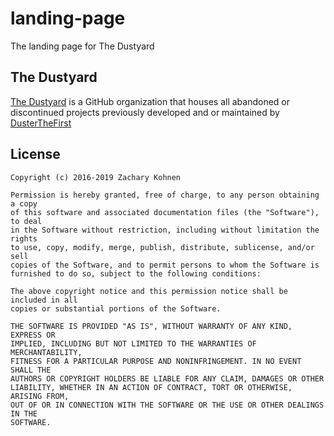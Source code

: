 # landing-page
The landing page for The Dustyard

## The Dustyard

[The Dustyard](https://github.com/TheDustyard/) is a GitHub organization that houses all
abandoned or discontinued projects previously developed and or maintained by [DusterTheFirst](http://github.com/DusterTheFirst)

## License
```
Copyright (c) 2016-2019 Zachary Kohnen

Permission is hereby granted, free of charge, to any person obtaining a copy
of this software and associated documentation files (the "Software"), to deal
in the Software without restriction, including without limitation the rights
to use, copy, modify, merge, publish, distribute, sublicense, and/or sell
copies of the Software, and to permit persons to whom the Software is
furnished to do so, subject to the following conditions:

The above copyright notice and this permission notice shall be included in all
copies or substantial portions of the Software.

THE SOFTWARE IS PROVIDED "AS IS", WITHOUT WARRANTY OF ANY KIND, EXPRESS OR
IMPLIED, INCLUDING BUT NOT LIMITED TO THE WARRANTIES OF MERCHANTABILITY,
FITNESS FOR A PARTICULAR PURPOSE AND NONINFRINGEMENT. IN NO EVENT SHALL THE
AUTHORS OR COPYRIGHT HOLDERS BE LIABLE FOR ANY CLAIM, DAMAGES OR OTHER
LIABILITY, WHETHER IN AN ACTION OF CONTRACT, TORT OR OTHERWISE, ARISING FROM,
OUT OF OR IN CONNECTION WITH THE SOFTWARE OR THE USE OR OTHER DEALINGS IN THE
SOFTWARE.
```
